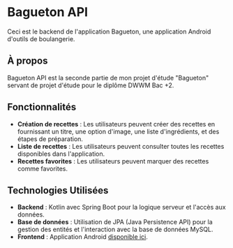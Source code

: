 # Bagueton API

Ceci est le backend de l'application Bagueton, une application Android d'outils de boulangerie.

## À propos

Bagueton API est la seconde partie de mon projet d'étude "Bagueton" servant de projet d'étude pour le diplôme DWWM Bac +2.

## Fonctionnalités

- **Création de recettes** : Les utilisateurs peuvent créer des recettes en fournissant un titre, une option d'image, une liste d'ingrédients, et des étapes de préparation.
- **Liste de recettes** : Les utilisateurs peuvent consulter toutes les recettes disponibles dans l'application.
- **Recettes favorites** : Les utilisateurs peuvent marquer des recettes comme favorites.

## Technologies Utilisées

- **Backend** : Kotlin avec Spring Boot pour la logique serveur et l'accès aux données.
- **Base de données** : Utilisation de JPA (Java Persistence API) pour la gestion des entités et l'interaction avec la base de données MySQL.
- **Frontend** : Application Android [disponible ici](https://github.com/CedricSanchezGithub/Bagueton_v1).
